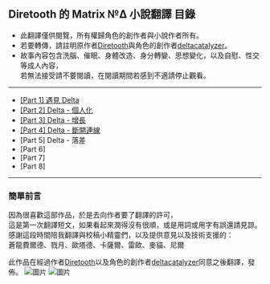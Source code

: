 ## Diretooth 的 Matrix №Δ 小說翻譯 目錄

 - 此翻譯僅供閱覽，所有權歸角色的創作者與小說作者所有。
 - 若要轉傳，請註明原作者[Diretooth](https://www.furaffinity.net/user/diretooth/)與角色的創作者[deltacatalyzer](https://twitter.com/deltacatalyzer)。
 - 故事內容包含洗腦、催眠、身體改造、身分轉變、思想變化，以及自慰、性交等成人內容，\
若無法接受請不要閱讀，在閱讀期間若感到不適請停止觀看。

---

 - [[Part 1] 遇見 Delta](1_Meeting_Delta.md)
 - [[Part 2] Delta - 個人化](2_Delta_Customization.md)
 - [[Part 3] Delta - 增長](3_Delta_Accretion.md)
 - [[Part 4] Delta - 斷開連線](4_Delta_Disconnect.md)
 - [Part 5] Delta - 落差
 - [Part 6]
 - [Part 7]
 - [Part 8]

 --- 

### 簡單前言
因為很喜歡這部作品，於是去向作者要了翻譯的許可，\
這是第一次翻譯短文，如果看起來潤得沒有很順，或是用詞或用字有誤還請見諒。\
感謝這段時間陪我翻譯與校稿小精靈們，以及提供意見以及技術支援的：\
蒼龍費爾德、戮月、歐塔德、卡薩爾、雷歐、麥貓、尼爾

此作品在經過作者[Diretooth](https://www.furaffinity.net/user/diretooth/)以及角色的創作者[deltacatalyzer](https://twitter.com/deltacatalyzer)同意之後翻譯，發佈。
![圖片](https://user-images.githubusercontent.com/71741159/122041394-7d795d80-ce0b-11eb-8134-a8dfb1be0353.png)
![圖片](https://user-images.githubusercontent.com/71741159/122041435-866a2f00-ce0b-11eb-8b81-1a9e8593fd76.png)
